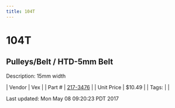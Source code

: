 ```yaml
---
title: 104T
---
```


# 104T
## Pulleys/Belt / HTD-5mm Belt
Description: 	15mm width 

| Vendor | Vex | 
| Part # | [217-3476](http://www.vexrobotics.com/vexpro/motion/belts-and-pulleys/htdbelts15.html) | 
| Unit Price | $10.49 | 
| Tags: |  | 

Last updated: Mon May 08 09:20:23 PDT 2017